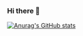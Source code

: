 ### Hi there 👋
[![Anurag's GitHub stats](https://github-readme-stats.vercel.app/api?username=MatveyMatveyil)](https://github.com/anuraghazra/github-readme-stats&theme=dracula)


<!--
**MatveyMatveyIl/MatveyMatveyIl** is a ✨ _special_ ✨ repository because its `README.md` (this file) appears on your GitHub profile.

Here are some ideas to get you started:

- 🔭 I’m currently working on ...
- 🌱 I’m currently learning ...
- 👯 I’m looking to collaborate on ...
- 🤔 I’m looking for help with ...
- 💬 Ask me about ...
- 📫 How to reach me: ...
- 😄 Pronouns: ...
- ⚡ Fun fact: ...
-->
